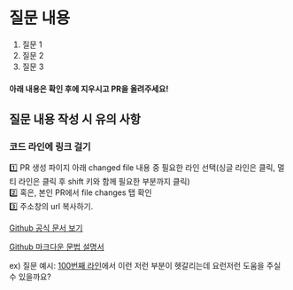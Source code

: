 # 질문 내용
1. 질문 1
2. 질문 2
3. 질문 3



#### 아래 내용은 확인 후에 지우시고 PR을 올려주세요!

## 질문 내용 작성 시 유의 사항

### 코드 라인에 링크 걸기
1️⃣ PR 생성 파이지 아래 changed file 내용 중 필요한 라인 선택(싱글 라인은 클릭, 멀티 라인은 클릭 후 shift 키와 함께 필요한 부분까지 클릭) </br>
2️⃣ 혹은, 본인 PR에서 file changes 탭 확인 </br>
3️⃣ 주소창의 url 복사하기.

[Github 공식 문서 보기](https://docs.github.com/en/get-started/writing-on-github/working-with-advanced-formatting/creating-a-permanent-link-to-a-code-snippet)

[Github 마크다운 문법 설명서](https://docs.github.com/en/get-started/writing-on-github/getting-started-with-writing-and-formatting-on-github/basic-writing-and-formatting-syntax)

ex) 질문 예시:
[100번째 라인](링크링크)에서 이런 저런 부분이 헷갈리는데 요런저런 도움을 주실 수 있을까요?
